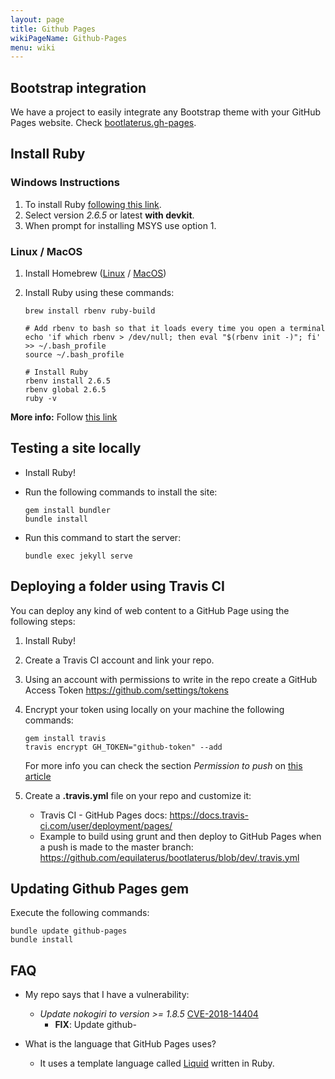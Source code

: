 ```yaml
---
layout: page
title: Github Pages
wikiPageName: Github-Pages
menu: wiki
---
```


## Bootstrap integration

We have a project to easily integrate any Bootstrap theme with your GitHub Pages website. Check [bootlaterus.gh-pages](https://github.com/equilaterus/bootlaterus.gh-pages).

## Install Ruby


### Windows Instructions

1. To install Ruby [following this link](https://rubyinstaller.org/downloads/).
2. Select version *2.6.5* or latest **with devkit**.
3. When prompt for installing MSYS use option 1. 

### Linux / MacOS

1. Install Homebrew ([Linux](https://docs.brew.sh/Homebrew-on-Linux) / [MacOS](https://brew.sh/)) 
2. Install Ruby using these commands:

   ```
   brew install rbenv ruby-build

   # Add rbenv to bash so that it loads every time you open a terminal
   echo 'if which rbenv > /dev/null; then eval "$(rbenv init -)"; fi' >> ~/.bash_profile
   source ~/.bash_profile

   # Install Ruby
   rbenv install 2.6.5
   rbenv global 2.6.5
   ruby -v

   ```

**More info:** Follow [this link](https://gorails.com/setup/osx/10.14-mojave)


## Testing a site locally

* Install Ruby!

* Run the following commands to install the site:

  ```
  gem install bundler
  bundle install
  ```

* Run this command to start the server:

  ```
  bundle exec jekyll serve
  ```

## Deploying a folder using Travis CI

You can deploy any kind of web content to a GitHub Page using the following steps:

1. Install Ruby!
2. Create a Travis CI account and link your repo.
3. Using an account with permissions to write in the repo create a GitHub Access Token https://github.com/settings/tokens
4. Encrypt your token using locally on your machine the following commands:

    ```
    gem install travis
    travis encrypt GH_TOKEN="github-token" --add
    ```

    For more info you can check the section *Permission to push* on [this article](https://iamstarkov.com/deploy-gh-pages-from-travis/)


5. Create a **.travis.yml** file on your repo and customize it:

    * Travis CI - GitHub Pages docs: https://docs.travis-ci.com/user/deployment/pages/
    * Example to build using grunt and then deploy to GitHub Pages when a push is made to the master branch: https://github.com/equilaterus/bootlaterus/blob/dev/.travis.yml


## Updating Github Pages gem

Execute the following commands:

```
bundle update github-pages
bundle install
```

## FAQ

* My repo says that I have a vulnerability: 
  * *Update nokogiri to version >= 1.8.5* [CVE-2018-14404](https://nvd.nist.gov/vuln/detail/CVE-2018-14404?fbclid=IwAR0FPQ8JNTYA0G0I0kYIyafCk0eh4uX4GMb-kVDz7bVKL1rEL8IcAi4r6u8) 
    * **FIX**: Update github-

* What is the language that GitHub Pages uses?
  * It uses a template language called [Liquid](https://shopify.github.io/liquid/) written in Ruby.
